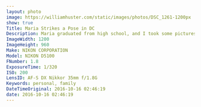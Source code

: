 ```yaml
---
layout: photo
image: https://williamhuster.com/static/images/photos/DSC_1261-1200px
show: true
Title: Maria Strikes a Pose in DC
Description: Maria graduated from high school, and I took some pictures to commemorate the occasion.
ImageWidth: 1200
ImageHeight: 960
Make: NIKON CORPORATION
Model: NIKON D5100
FNumber: 1.8
ExposureTime: 1/320
ISO: 200
LensID: AF-S DX Nikkor 35mm f/1.8G
Keywords: personal, family
DateTimeOriginal: 2016-10-16 02:46:19
date: 2016-10-16 02:46:19
---
```

